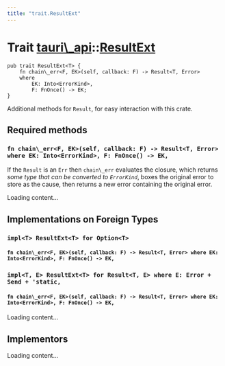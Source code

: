 ```yaml
---
title: "trait.ResultExt"
---
```


# Trait [tauri\\\_api](/docs/api/rust/tauri\_api/index.html)::​[ResultExt](/docs/api/rust/tauri\_api/)

    pub trait ResultExt<T> {
        fn chain\_err<F, EK>(self, callback: F) -> Result<T, Error>
        where
            EK: Into<ErrorKind>,
            F: FnOnce() -> EK;
    }

Additional methods for `Result`, for easy interaction with this crate.

## Required methods

### `fn chain\_err<F, EK>(self, callback: F) -> Result<T, Error> where EK: Into<ErrorKind>, F: FnOnce() -> EK,`

If the `Result` is an `Err` then `chain\_err` evaluates the closure, which returns _some type that can be converted to `ErrorKind`_, boxes the original error to store as the cause, then returns a new error containing the original error.

Loading content...

## Implementations on Foreign Types

### `impl<T> ResultExt<T> for Option<T>`

#### `fn chain\_err<F, EK>(self, callback: F) -> Result<T, Error> where EK: Into<ErrorKind>, F: FnOnce() -> EK,`

### `impl<T, E> ResultExt<T> for Result<T, E> where E: Error + Send + 'static,`

#### `fn chain\_err<F, EK>(self, callback: F) -> Result<T, Error> where EK: Into<ErrorKind>, F: FnOnce() -> EK,`

Loading content...

## Implementors

Loading content...

      